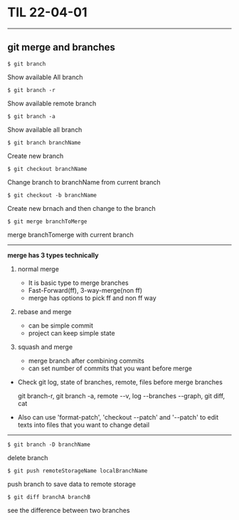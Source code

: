 # TIL 22-04-01
---
## git merge and branches

    $ git branch
Show available All branch

    $ git branch -r
Show available remote branch

    $ git branch -a
Show available all branch

    $ git branch branchName
Create new branch

    $ git checkout branchName
Change branch to branchName from current branch

    $ git checkout -b branchName
Create new brnach and then change to the branch

    $ git merge branchToMerge    
merge branchTomerge with current branch

---
__merge has 3 types technically__ 
  1. normal merge
       - It is basic type to merge branches
       - Fast-Forward(ff), 3-way-merge(non ff)
       - merge has options to pick ff and non ff way
  
  2. rebase and merge
       - can be simple commit
       - project can keep simple state  

  3. squash and merge
       - merge branch after combining commits
       - can set number of commits that you want before merge

* Check git log, state of branches, remote, files before merge branches

    git branch-r, git branch -a, remote --v, log --branches --graph, git diff, cat

* Also can use 'format-patch', 'checkout --patch' and '--patch' to edit texts into files that you want to change detail
---

    $ git branch -D branchName
delete branch

    $ git push remoteStorageName localBranchName
push branch to save data to remote storage 

    $ git diff branchA branchB
see the difference between two branches
